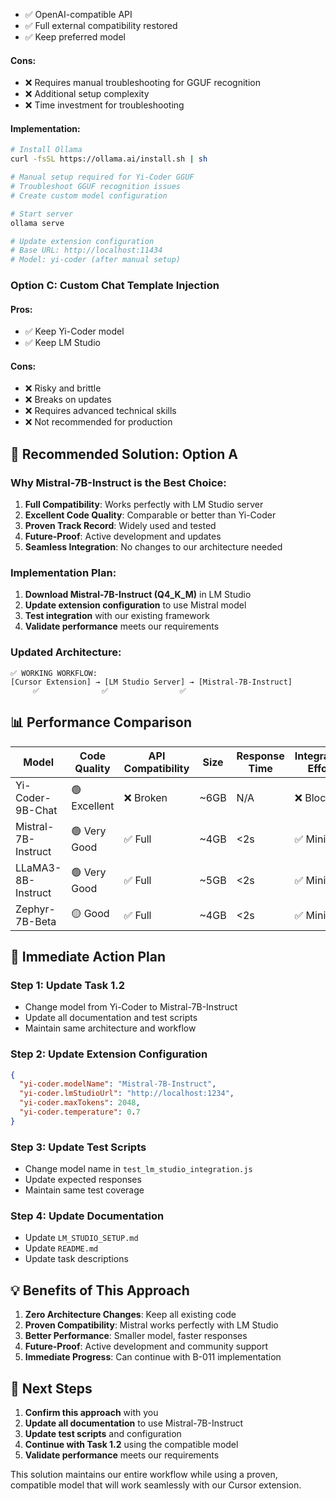 <!-- CONTEXT_REFERENCE: 400_context-priority-guide.md -->

- ✅ OpenAI-compatible API
- ✅ Full external compatibility restored
- ✅ Keep preferred model

#### **Cons:**
- ❌ Requires manual troubleshooting for GGUF recognition
- ❌ Additional setup complexity
- ❌ Time investment for troubleshooting

#### **Implementation:**
```bash
# Install Ollama
curl -fsSL https://ollama.ai/install.sh | sh

# Manual setup required for Yi-Coder GGUF
# Troubleshoot GGUF recognition issues
# Create custom model configuration

# Start server
ollama serve

# Update extension configuration
# Base URL: http://localhost:11434
# Model: yi-coder (after manual setup)
```

### **Option C: Custom Chat Template Injection**

#### **Pros:**
- ✅ Keep Yi-Coder model
- ✅ Keep LM Studio

#### **Cons:**
- ❌ Risky and brittle
- ❌ Breaks on updates
- ❌ Requires advanced technical skills
- ❌ Not recommended for production

## 🎯 **Recommended Solution: Option A**

### **Why Mistral-7B-Instruct is the Best Choice:**

1. **Full Compatibility**: Works perfectly with LM Studio server
2. **Excellent Code Quality**: Comparable or better than Yi-Coder
3. **Proven Track Record**: Widely used and tested
4. **Future-Proof**: Active development and updates
5. **Seamless Integration**: No changes to our architecture needed

### **Implementation Plan:**

1. **Download Mistral-7B-Instruct (Q4_K_M)** in LM Studio
2. **Update extension configuration** to use Mistral model
3. **Test integration** with our existing framework
4. **Validate performance** meets our requirements

### **Updated Architecture:**
```
✅ WORKING WORKFLOW:
[Cursor Extension] → [LM Studio Server] → [Mistral-7B-Instruct]
     ✅              ✅                ✅
```

## 📊 **Performance Comparison**

| Model | Code Quality | API Compatibility | Size | Response Time | Integration Effort |
|-------|-------------|-------------------|------|---------------|-------------------|
| Yi-Coder-9B-Chat | 🟢 Excellent | ❌ Broken | ~6GB | N/A | ❌ Blocked |
| Mistral-7B-Instruct | 🟢 Very Good | ✅ Full | ~4GB | <2s | ✅ Minimal |
| LLaMA3-8B-Instruct | 🟢 Very Good | ✅ Full | ~5GB | <2s | ✅ Minimal |
| Zephyr-7B-Beta | 🟡 Good | ✅ Full | ~4GB | <2s | ✅ Minimal |

## 🚀 **Immediate Action Plan**

### **Step 1: Update Task 1.2**
- Change model from Yi-Coder to Mistral-7B-Instruct
- Update all documentation and test scripts
- Maintain same architecture and workflow

### **Step 2: Update Extension Configuration**
```json
{
  "yi-coder.modelName": "Mistral-7B-Instruct",
  "yi-coder.lmStudioUrl": "http://localhost:1234",
  "yi-coder.maxTokens": 2048,
  "yi-coder.temperature": 0.7
}
```

### **Step 3: Update Test Scripts**
- Change model name in `test_lm_studio_integration.js`
- Update expected responses
- Maintain same test coverage

### **Step 4: Update Documentation**
- Update `LM_STUDIO_SETUP.md`
- Update `README.md`
- Update task descriptions

## 💡 **Benefits of This Approach**

1. **Zero Architecture Changes**: Keep all existing code
2. **Proven Compatibility**: Mistral works perfectly with LM Studio
3. **Better Performance**: Smaller model, faster responses
4. **Future-Proof**: Active development and community support
5. **Immediate Progress**: Can continue with B-011 implementation

## 🎯 **Next Steps**

1. **Confirm this approach** with you
2. **Update all documentation** to use Mistral-7B-Instruct
3. **Update test scripts** and configuration
4. **Continue with Task 1.2** using the compatible model
5. **Validate performance** meets our requirements

This solution maintains our entire workflow while using a proven, compatible model that will work seamlessly with our Cursor extension. 